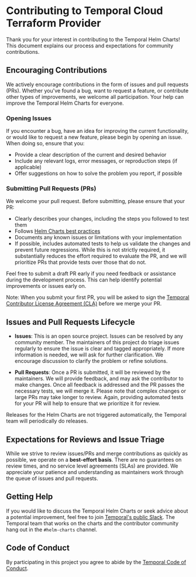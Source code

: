 # Contributing to Temporal Cloud Terraform Provider

Thank you for your interest in contributing to the Temporal Helm Charts! This document explains our process and expectations for community contributions.

## Encouraging Contributions

We actively encourage contributions in the form of issues and pull requests (PRs). Whether you've found a bug, want to request a feature, or contribute other types of improvements, we welcome all participation. Your help can improve the Temporal Helm Charts for everyone.

### Opening Issues

If you encounter a bug, have an idea for improving the current functionality, or would like to request a new feature, please begin by opening an issue. When doing so, ensure that you:

- Provide a clear description of the current and desired behavior
- Include any relevant logs, error messages, or reproduction steps (if applicable)
- Offer suggestions on how to solve the problem you report, if possible

### Submitting Pull Requests (PRs)

We welcome your pull request. Before submitting, please ensure that your PR:

- Clearly describes your changes, including the steps you followed to test them
- Follows [Helm Charts best practices](https://helm.sh/docs/topics/chart_best_practices/)
- Documents any known issues or limitations with your implementation
- If possible, includes automated tests to help us validate the changes 
  and prevent future regressions. While this is not strictly required, 
  it substantially reduces the effort required to evaluate the PR, and
  we will prioritize PRs that provide tests over those that do not.

Feel free to submit a draft PR early if you need feedback or assistance during the development process. This can help identify potential improvements or issues early on.

Note: When you submit your first PR, you will be asked to sign the [Temporal Contributor License Agreement (CLA)](https://cla-assistant.io/temporalio/helm-charts) before we merge your PR.


## Issues and Pull Requests Lifecycle

- **Issues**: This is an open source project. Issues can be resolved by any community member. The maintainers of this project do triage issues regularly to ensure the issue is clear and tagged appropriately. If more information is needed, we will ask for further clarification. We encourage discussion to clarify the problem or refine solutions. 
  
- **Pull Requests**: Once a PR is submitted, it will be reviewed by the maintainers. We will provide feedback, and may ask the contributor to make changes. Once all feedback is addressed and the PR passes the necessary tests, we will merge it. Please note that complex changes or large PRs may take longer to review. Again, providing automated tests for your PR will help to ensure that we prioritize it for review.

Releases for the Helm Charts are not triggered automatically, the Temporal team will periodically do releases.

## Expectations for Reviews and Issue Triage

While we strive to review issues/PRs and merge contributions as quickly as possible, we operate on a **best-effort basis**. There are no guarantees on review times, and no service level agreements (SLAs) are provided. We appreciate your patience and understanding as maintainers work through the queue of issues and pull requests.


## Getting Help

If you would like to discuss the Temporal Helm Charts or seek advice about a potential improvement, feel free to join [Temporal's public Slack](https://t.mp/slack). The Temporal team that works on the charts and the contributor community hang out in the `#helm-charts` channel.

## Code of Conduct

By participating in this project you agree to abide by the [Temporal Code of Conduct](https://temporal.io/code-of-conduct).

